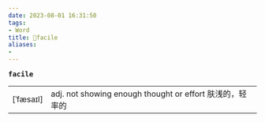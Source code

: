 ```yaml
---
date: 2023-08-01 16:31:50
tags: 
- Word
title: 📖facile
aliases: 
- 
---
```


<pre><strong>facile</strong></pre>
|   |   |
|---|---|
|[ˈfæsaɪl]|adj. not showing enough thought or effort 肤浅的，轻率的|